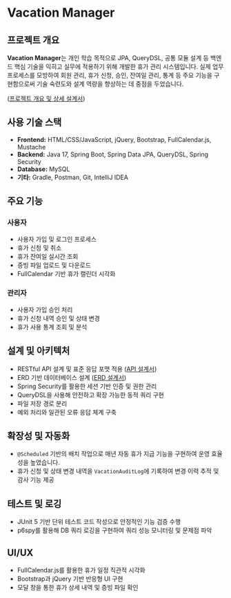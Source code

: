 # Vacation Manager

## 프로젝트 개요
**Vacation Manager**는 개인 학습 목적으로 JPA, QueryDSL, 공통 모듈 설계 등 백엔드 핵심 기술을 익히고 실무에 적용하기 위해 개발한 휴가 관리 시스템입니다. 실제 업무 프로세스를 모방하여 회원 관리, 휴가 신청, 승인, 잔여일 관리, 통계 등 주요 기능을 구현함으로써 기술 숙련도와 설계 역량을 향상하는 데 중점을 두었습니다. 

([프로젝트 개요 및 상세 설계서](https://northern-mongoose-47b.notion.site/Vacation-Manager-219d351413c08057ba63e362a575b135))  

## 사용 기술 스택  
- **Frontend:** HTML/CSS/JavaScript, jQuery, Bootstrap, FullCalendar.js, Mustache  
- **Backend:** Java 17, Spring Boot, Spring Data JPA, QueryDSL, Spring Security
- **Database:** MySQL  
- **기타:** Gradle, Postman, Git, IntelliJ IDEA

## 주요 기능  
### 사용자
- 사용자 가입 및 로그인 프로세스
- 휴가 신청 및 취소  
- 휴가 잔여일 실시간 조회  
- 증빙 파일 업로드 및 다운로드  
- FullCalendar 기반 휴가 캘린더 시각화  

### 관리자  
- 사용자 가입 승인 처리 
- 휴가 신청 내역 승인 및 상태 변경  
- 휴가 사용 통계 조회 및 분석

## 설계 및 아키텍처  
- RESTful API 설계 및 표준 응답 포맷 적용 ([API 설계서](https://northern-mongoose-47b.notion.site/API-220d351413c0802cbf21fd91cd480324))  
- ERD 기반 데이터베이스 설계 ([ERD 설계서](https://northern-mongoose-47b.notion.site/ERD-21ed351413c0804e82f4f34b148ccfac))
- Spring Security를 활용한 세션 기반 인증 및 권한 관리
- QueryDSL을 사용해 안전하고 확장 가능한 동적 쿼리 구현
- 파일 저장 경로 분리  
- 예외 처리와 일관된 오류 응답 체계 구축

## 확장성 및 자동화
- `@Scheduled` 기반의 배치 작업으로 매년 자동 휴가 지급 기능을 구현하여 운영 효율성을 높였습니다.
- 휴가 신청 및 상태 변경 내역을 `VacationAuditLog`에 기록하여 변경 이력 추적 및 감사 기능 제공

## 테스트 및 로깅
- JUnit 5 기반 단위 테스트 코드 작성으로 안정적인 기능 검증 수행
- p6spy를 활용해 DB 쿼리 로깅을 구현하여 쿼리 성능 모니터링 및 문제점 파악

## UI/UX  
- FullCalendar.js를 활용한 휴가 일정 직관적 시각화  
- Bootstrap과 jQuery 기반 반응형 UI 구현  
- 모달 창을 통한 휴가 상세 내역 및 증빙 파일 확인
